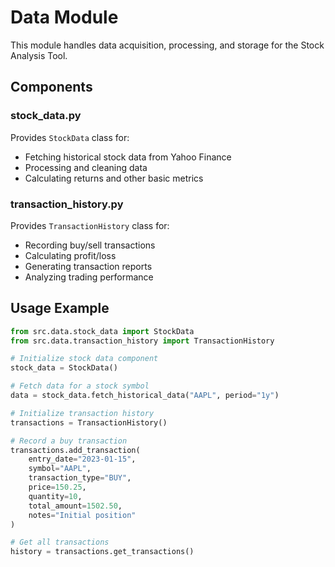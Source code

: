 # Data Module

This module handles data acquisition, processing, and storage for the Stock Analysis Tool.

## Components

### stock_data.py
Provides `StockData` class for:
- Fetching historical stock data from Yahoo Finance
- Processing and cleaning data
- Calculating returns and other basic metrics

### transaction_history.py
Provides `TransactionHistory` class for:
- Recording buy/sell transactions
- Calculating profit/loss
- Generating transaction reports
- Analyzing trading performance

## Usage Example

```python
from src.data.stock_data import StockData
from src.data.transaction_history import TransactionHistory

# Initialize stock data component
stock_data = StockData()

# Fetch data for a stock symbol
data = stock_data.fetch_historical_data("AAPL", period="1y")

# Initialize transaction history
transactions = TransactionHistory()

# Record a buy transaction
transactions.add_transaction(
    entry_date="2023-01-15",
    symbol="AAPL",
    transaction_type="BUY",
    price=150.25,
    quantity=10,
    total_amount=1502.50,
    notes="Initial position"
)

# Get all transactions
history = transactions.get_transactions()
```

